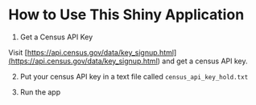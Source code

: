 # How to Use This Shiny Application

1. Get a Census API Key

Visit [https://api.census.gov/data/key_signup.html](<https://api.census.gov/data/key_signup.html>) and get a census API key.

2. Put your census API key in a text file called ```census_api_key_hold.txt```

3. Run the app
